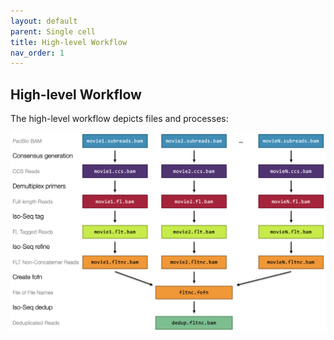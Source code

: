 ```yaml
---
layout: default
parent: Single cell
title: High-level Workflow
nav_order: 1
---
```


## High-level Workflow

The high-level workflow depicts files and processes:

<img width="1000px" src="../img/isoseq-dedup-end-to-end.png"/>
